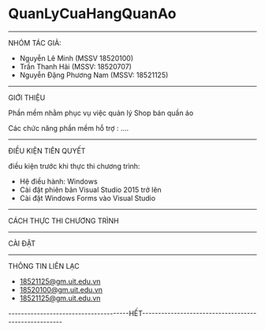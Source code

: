 # QuanLyCuaHangQuanAo
---------------------------------

NHÓM TÁC GIẢ:

- Nguyễn Lê Minh (MSSV 18520100)
- Trần Thanh Hải (MSSV: 18520707)
- Nguyễn Đặng Phương Nam (MSSV: 18521125)

-----------------------------------

GIỚI THIỆU

Phần mềm nhằm phục vụ việc quản lý Shop bán quần áo

Các chức năng phần mềm hỗ trợ : ....

-------------------------------------

ĐIỀU KIỆN TIÊN QUYẾT

điều kiện trước khi thực thi chương trình:
- Hệ điều hành: Windows
- Cài đặt phiên bản Visual Studio 2015 trở lên
- Cài đặt Windows Forms vào Visual Studio

---------------------------------------

CÁCH THỰC THI CHƯƠNG TRÌNH


----------------------

CÀI ĐẶT

---------------------
THÔNG TIN LIÊN LẠC
<!-- UL -->
* 18521125@gm.uit.edu.vn    
* 18520100@gm.uit.edu.vn
* 18521125@gm.uit.edu.vn



--------------------------------------HẾT-----------------------------------------------------
